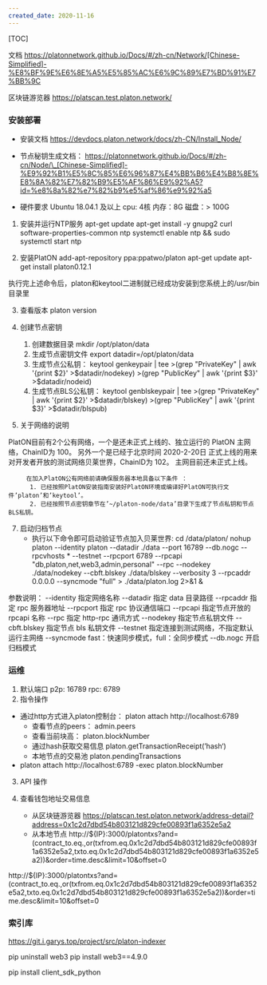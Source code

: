 ```yaml
---
created_date: 2020-11-16
---
```


[TOC]

文档
https://platonnetwork.github.io/Docs/#/zh-cn/Network/[Chinese-Simplified]-%E8%BF%9E%E6%8E%A5%E5%85%AC%E6%9C%89%E7%BD%91%E7%BB%9C

区块链游览器
https://platscan.test.platon.network/

### 安装部署

- 安装文档
  https://devdocs.platon.network/docs/zh-CN/Install_Node/

- 节点秘钥生成文档：
  https://platonnetwork.github.io/Docs/#/zh-cn/Node/\_[Chinese-Simplified]-%E9%92%B1%E5%8C%85%E6%96%87%E4%BB%B6%E4%B8%8E%E8%8A%82%E7%82%B9%E5%AF%86%E9%92%A5?id=%e8%8a%82%e7%82%b9%e5%af%86%e9%92%a5

- 硬件要求
  Ubuntu 18.04.1 及以上
  cpu: 4核
  内存：8G
  磁盘：> 100G

1. 安装并运行NTP服务
   apt-get update
   apt-get install -y gnupg2 curl software-properties-common ntp
   systemctl enable ntp && sudo systemctl start ntp

2. 安装PlatON
   add-apt-repository ppa:ppatwo/platon
   apt-get update
   apt-get install platon0.12.1

执行完上述命令后，platon和keytool二进制就已经成功安装到您系统上的/usr/bin目录里

3. 查看版本
   platon version

4. 创建节点密钥

   1. 创建数据目录
      mkdir /opt/platon/data
   2. 生成节点密钥文件
      export datadir=/opt/platon/data
   3. 生成节点公私钥：
      keytool genkeypair | tee >(grep "PrivateKey" | awk '{print $2}' >$datadir/nodekey) >(grep "PublicKey" | awk '{print $3}' >$datadir/nodeid)
   4. 生成节点BLS公私钥：
      keytool genblskeypair | tee >(grep "PrivateKey" | awk '{print $2}' >$datadir/blskey) >(grep "PublicKey" | awk '{print $3}' >$datadir/blspub)

5. 关于网络的说明

PlatON目前有2个公有网络，一个是还未正式上线的、独立运行的 PlatON 主网络，ChainID为 100。
另外一个是已经于北京时间 2020-2-20日 正式上线的用来对开发者开放的测试网络贝莱世界，ChainID为 102。
主网目前还未正式上线。

```
     在加入PlatON公有网络前请确保服务器本地具备以下条件 ：
      1. 已经按照PlatON安装指南安装好PlatON环境或编译好PlatON可执行文件’platon’和’keytool’。
      2. 已经按照节点密钥章节在’~/platon-node/data’目录下生成了节点私钥和节点BLS私钥。
```

7. 启动归档节点
   - 执行以下命令即可启动验证节点加入贝莱世界:
     cd /data/platon/
     nohup platon --identity platon --datadir ./data --port 16789 --db.nogc --rpcvhosts * --testnet --rpcport 6789 --rpcapi "db,platon,net,web3,admin,personal" --rpc --nodekey ./data/nodekey --cbft.blskey ./data/blskey --verbosity 3 --rpcaddr 0.0.0.0 --syncmode "full" > ./data/platon.log 2>&1 &

参数说明：
--identity 指定网络名称
--datadir 指定 data 目录路径
--rpcaddr 指定 rpc 服务器地址
--rpcport 指定 rpc 协议通信端口
--rpcapi 指定节点开放的 rpcapi 名称
--rpc 指定 http-rpc 通讯方式
--nodekey 指定节点私钥文件
--cbft.blskey 指定节点 bls 私钥文件
--testnet 指定连接到测试网络，不指定默认运行主网络
--syncmode fast：快速同步模式，full：全同步模式
--db.nogc 开启归档模式

### 运维

1. 默认端口
   p2p: 16789
   rpc: 6789
2. 指令操作

- 通过http方式进入platon控制台：
  platon attach http://localhost:6789
  - 查看节点的peers：
    admin.peers
  - 查看当前块高：
    platon.blockNumber
  - 通过hash获取交易信息
    platon.getTransactionReceipt(’hash‘)
  - 本地节点的交易池
    platon.pendingTransactions
- platon attach http://localhost:6789 -exec platon.blockNumber

3. API 操作

4. 查看钱包地址交易信息

   - 从区块链游览器
     https://platscan.test.platon.network/address-detail?address=0x1c2d7dbd54b803121d829cfe00893f1a6352e5a2
   - 从本地节点
     http://${IP}:3000/platontxs?and=(contract_to.eq.,or(txfrom.eq.0x1c2d7dbd54b803121d829cfe00893f1a6352e5a2,txto.eq.0x1c2d7dbd54b803121d829cfe00893f1a6352e5a2))&order=time.desc&limit=10&offset=0

http://${IP}:3000/platontxs?and=(contract_to.eq.,or(txfrom.eq.0x1c2d7dbd54b803121d829cfe00893f1a6352e5a2,txto.eq.0x1c2d7dbd54b803121d829cfe00893f1a6352e5a2))&order=time.desc&limit=10&offset=0

### 索引库

https://git.i.garys.top/project/src/platon-indexer

pip uninstall web3
pip install web3==4.9.0

pip install client_sdk_python
